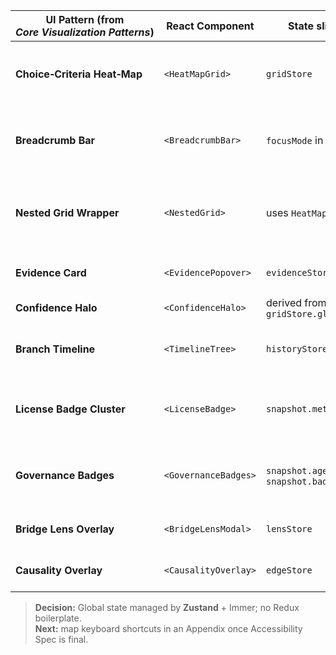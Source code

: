 <!-- phase:1 --><!-- draft -->

| UI Pattern (from *Core Visualization Patterns*) | React Component      | State slice (Zustand)                                        | Notes                                                       |
| ----------------------------------------------- | -------------------- | ------------------------------------------------------------ | ----------------------------------------------------------- |
| **Choice‑Criteria Heat‑Map**                    | `<HeatMapGrid>`      | `gridStore`                                                  | Virtualized rows, sRGB Canvas for colour. Main matrix       |
| **Breadcrumb Bar**                              | `<BreadcrumbBar>`    | `focusMode` in `perspectiveStore`                            | shows nested path; handles Esc/Home keys                    |
| **Nested Grid Wrapper**                         | `<NestedGrid>`       | uses `HeatMap` internally                                    | adds roll‑up cache + reducer. **TODO** Phase 1 / Req #6     |
| **Evidence Card**                               | `<EvidencePopover>`  | `evidenceStore`                                              | Portalled to body for a11y.                                 |
| **Confidence Halo**                             | `<ConfidenceHalo>`   | derived from `gridStore.globalConf`                          | Pure SVG filter.                                            |
| **Branch Timeline**                             | `<TimelineTree>`     | `historyStore`                                               | Re‑uses d3‑hierarchy + collapsible nodes.                   |
| **License Badge Cluster**                       | `<LicenseBadge>`     | `snapshot.meta.license_code`                                 | Shape = square / circle / triangle per license.             |
| **Governance Badges**                           | `<GovernanceBadges>` | `snapshot.agent.identity_tier`, `snapshot.badges.reputation` | Icons: identity-tier circle / shield + star.                |
| **Bridge Lens Overlay**                         | `<BridgeLensModal>`  | `lensStore`                                                  | **stub** – implement Req #9                                 |
| **Causality Overlay**                           | `<CausalityOverlay>` | `edgeStore`                                                  | **stub** – implement Req #9                                 |

> **Decision:** Global state managed by **Zustand** + Immer; no Redux boilerplate.  
> **Next:** map keyboard shortcuts in an Appendix once Accessibility Spec is final.
